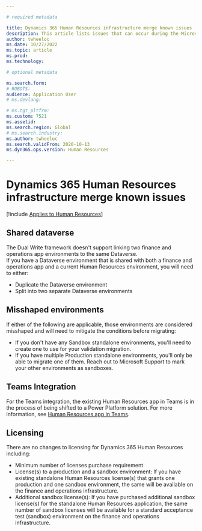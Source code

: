 ```yaml
---

# required metadata

title: Dynamics 365 Human Resources infrastructure merge known issues
description: This article lists issues that can occur during the Microsoft Dynamics 365 Human Resources infrastructure merge.
author: twheeloc
ms.date: 10/27/2022
ms.topic: article
ms.prod: 
ms.technology: 

# optional metadata

ms.search.form: 
# ROBOTS: 
audience: Application User
# ms.devlang: 

# ms.tgt_pltfrm: 
ms.custom: 7521
ms.assetid: 
ms.search.region: Global
# ms.search.industry: 
ms.author: twheeloc
ms.search.validFrom: 2020-10-13
ms.dyn365.ops.version: Human Resources

---
```

# Dynamics 365 Human Resources infrastructure merge known issues

[!include [Applies to Human Resources](../includes/applies-to-hr.md)]

## Shared dataverse

The Dual Write framework doesn't support linking two finance and operations app environments to the same Dataverse.  
If you have a Dataverse environment that is shared with both a finance and operations app and a current Human Resources environment, you will need to either:
 - Duplicate the Dataverse environment 
 - Split into two separate Dataverse environments  

## Misshaped environments 

If either of the following are applicable, those environments are considered misshaped and will need to mitigate the conditions before migrating:  

 - If you don't have any Sandbox standalone environments, you'll need to create one to use for your validation migration. 
 - If you have multiple Production standalone environments, you'll only be able to migrate one of them. Reach out to Microsoft Support to mark your other 
 environments as sandboxes. 

## Teams Integration 

For the Teams integration, the existing Human Resources app in Teams is in the process of being shifted to a Power Platform solution. For more information, see 
[Human Resources app in Teams](hr-admin-teams-leave-app.md).  

## Licensing  

There are no changes to licensing for Dynamics 365 Human Resources including:  

 - Minimum number of licenses purchase requirement  
 - License(s) to a production and a sandbox environment: If you have existing standalone Human Resources license(s) that grants one production and one sandbox 
 environment, the same will be available on the finance and operations infrastructure. 
 - Additional sandbox license(s): If you have purchased additional sandbox license(s) for the standalone Human Resources application, the same number of sandbox licenses will be available for a standard acceptance test (sandbox) environment on the finance and operations infrastructure.  
